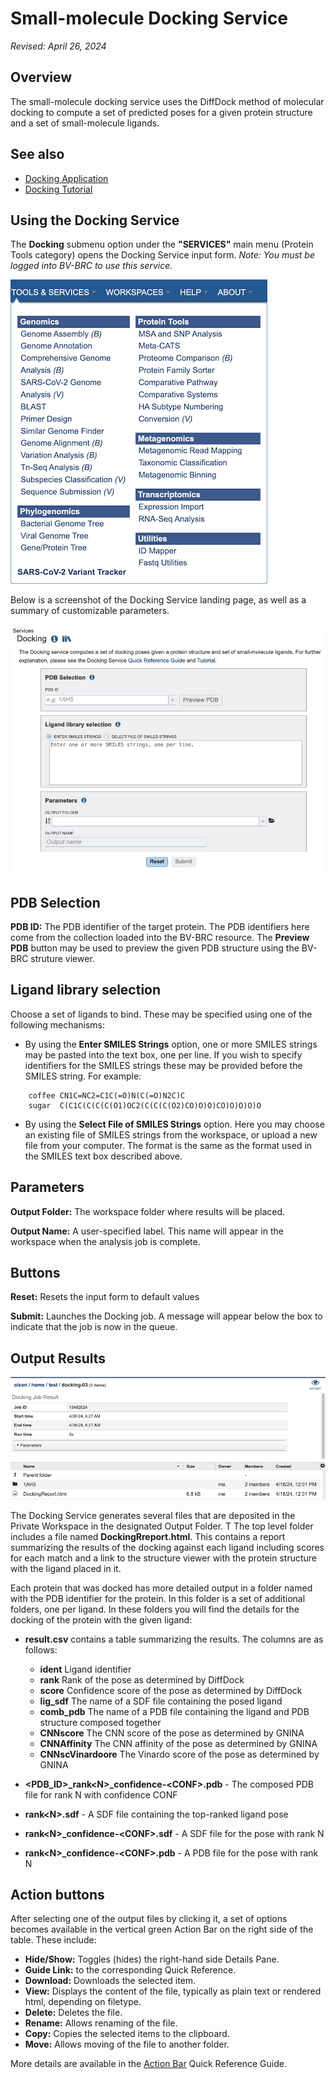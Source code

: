 # Small-molecule Docking Service

*Revised: April 26, 2024*

## Overview
The small-molecule docking service uses the DiffDock method of molecular docking to compute a set of predicted
poses for a given protein structure and a set of small-molecule ligands.

## See also
* [Docking Application](https://bv-brc.org/app/Docking)
* [Docking Tutorial](/tutorial/docking/docking)

## Using the Docking Service
The **Docking** submenu option under the **"SERVICES"** main menu (Protein Tools category) opens the Docking Service input form. *Note: You must be logged into BV-BRC to use this service.*

![Docking menu option](../images/bv_services_menu.png)

Below is a screenshot of the Docking Service landing page, as well as a summary of customizable parameters.

![Figure 1](../images/docking_Picture1.png "Figure 1")

## PDB Selection

**PDB ID:** The PDB identifier of the target protein. The PDB identifiers here come from
the collection loaded into the BV-BRC resource. The **Preview PDB** button may be used
to preview the given PDB structure using the BV-BRC struture viewer.


## Ligand library selection

Choose a set of ligands to bind. These may be specified using one of the following mechanisms:

 * By using the **Enter SMILES Strings** option, one or more SMILES strings may be pasted into the text
box, one per line. If you wish to specify identifiers for the SMILES strings these may be provided before the SMILES string.
For example:
```
    coffee CN1C=NC2=C1C(=O)N(C(=O)N2C)C
    sugar  C(C1C(C(C(C(O1)OC2(C(C(C(O2)CO)O)O)CO)O)O)O)O
```

 *  By using the **Select File of SMILES Strings** option. Here you may choose an existing
file of SMILES strings from the workspace, or upload a new file from your computer. The format
is the same as the format used in the SMILES text box described above.

## Parameters

**Output Folder:** The workspace folder where results will be placed.

**Output Name:** A user-specified label. This name will appear in the workspace when the analysis job is complete.

## Buttons

**Reset:** Resets the input form to default values

**Submit:** Launches the Docking job. A message will appear below the box to indicate that the job is now in the queue.

## Output Results

![Figure 6](../images/docking_Picture6.png "Figure 6")

The Docking Service generates several files that are deposited in the Private Workspace in the designated Output Folder. T
The top level folder includes a file named **DockingRreport.html**.
This contains a report summarizing the results of the docking against each ligand
including scores for each match and a link to the structure viewer with the protein structure
with the ligand placed in it.

Each protein that was docked has more detailed output in a folder named with the PDB identifier for the protein.
In this folder is a set of additional folders, one per ligand. In these folders you will find the details
for the docking of the protein with the given ligand:

* **result.csv** contains a table summarizing the results. The columns are as follows:
  * **ident** Ligand identifier
  * **rank** Rank of the pose as determined by DiffDock
  * **score** Confidence score of the pose as determined by DiffDock
  * **lig_sdf** The name of a SDF file containing the posed ligand
  * **comb_pdb** The name of a PDB file containing the ligand and PDB structure composed together
  * **CNNscore** The CNN score of the pose as determined by GNINA
  * **CNNAffinity** The CNN affinity of the pose as determined by GNINA
  * **CNNscVinardoore** The Vinardo score of the pose as determined by GNINA

* **<PDB_ID>_rank\<N>_confidence-\<CONF>.pdb** - The composed PDB file for rank N with confidence CONF
* **rank\<N>.sdf** - A SDF file containing the top-ranked ligand pose
* **rank\<N>_confidence-\<CONF>.sdf** - A SDF file for the pose with rank N
* **rank\<N>_confidence-\<CONF>.pdb** - A PDB file for the pose with rank N


## Action buttons
After selecting one of the output files by clicking it, a set of options becomes available in the vertical green Action Bar on the right side of the table. These include:

* **Hide/Show:** Toggles (hides) the right-hand side Details Pane.
* **Guide Link:** to the corresponding Quick Reference.
* **Download:** Downloads the selected item.
* **View:** Displays the content of the file, typically as plain text or rendered html, depending on filetype.
* **Delete:** Deletes the file.
* **Rename:** Allows renaming of the file.
* **Copy:** Copies the selected items to the clipboard.
* **Move:** Allows moving of the file to another folder.

More details are available in the [Action Bar](/quick_references/action_bar) Quick Reference Guide.
